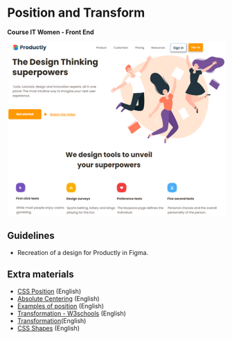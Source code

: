 # Position and Transform
<b> Course IT Women - Front End </b>
<br>
<p align="center">
  <img src="https://github.com/glauciabierwagen/position-project/blob/main/images/readmeimage.png" width="850"  heigth="750"/>
</p>

## Guidelines
- Recreation of a design for Productly in Figma.   

## Extra materials 

- [CSS Position](https://www.w3schools.com/css/css_positioning.asp) (English)
- [Absolute Centering](https://codepen.io/shshaw/full/gEiDt) (English)
- [Examples of position](http://learnlayout.com/position-example.html) (English)
- [Transformation - W3schools](https://www.w3schools.com/css/css3_2dtransforms.asp) (English)
- [Transformation](https://css-tricks.com/almanac/properties/t/transform/)(English)
- [CSS Shapes](https://css-tricks.com/the-shapes-of-css/) (English)

 

